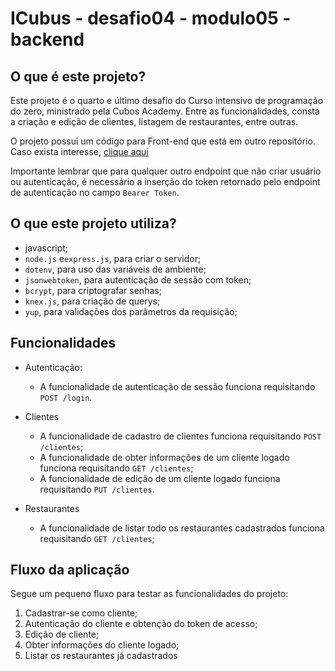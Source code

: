 # ICubus - desafio04 - modulo05 - backend

## O que é este projeto? 

<p>Este projeto é o quarto e último desafio do Curso intensivo de programação do zero, ministrado pela Cubos Academy. 
Entre as funcionalidades,
consta a criação e edição de clientes, listagem de restaurantes, entre outras.</p>

<p> O projeto possui um código para Front-end que está em outro repositório. Caso exista interesse, <a href='https://github.com/cboscariol/desafio-modulo-05-frontend'>clique aqui</a></p>

 Importante lembrar que para qualquer outro endpoint que não criar usuário ou autenticação, é necessário a inserção do token retornado pelo endpoint de autenticação no campo `Bearer Token`. 

## O que este projeto utiliza?

- javascript;
- `node.js` e`express.js`, para criar o servidor;
- `dotenv`, para uso das variáveis de ambiente;
- `jsonwebtoken`, para autenticação de sessão com token;
- `bcrypt`, para criptografar senhas;
- `knex.js`, para criação de querys;
- `yup`, para validações dos parâmetros da requisição;


        

## Funcionalidades

- Autenticação:
  - A funcionalidade de autenticação de sessão funciona requisitando `POST /login`.

- Clientes
  - A funcionalidade de cadastro de clientes funciona requisitando `POST /clientes`;
  - A funcionalidade de obter informações de um cliente logado funciona requisitando `GET /clientes`;
  - A funcionalidade de edição de um cliente logado funciona requisitando `PUT /clientes`.

- Restaurantes
    - A funcionalidade de listar todo os restaurantes cadastrados funciona requisitando `GET /clientes`;


 ## Fluxo da aplicação

 <p> Segue um pequeno fluxo para testar as funcionalidades do projeto: </p>

 1) Cadastrar-se como cliente;
 2) Autenticação do cliente e obtenção do token de acesso;
 3) Edição de cliente;
 4) Obter informações do cliente logado;
 5) Listar os restaurantes já cadastrados
 


